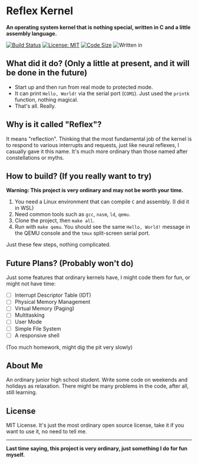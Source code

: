 # Reflex Kernel

**An operating system kernel that is nothing special, written in C and a little assembly language.**

[![Build Status](https://img.shields.io/badge/build-passing-brightgreen)]()
[![License: MIT](https://img.shields.io/badge/License-MIT-yellow.svg)](https://opensource.org/licenses/MIT)
[![Code Size](https://img.shields.io/badge/code%20size-~%20XX%20KB-blue)]()
![Written in](https://img.shields.io/badge/written%20in-C%20&%20ASM-9cf)

## What did it do? (Only a little at present, and it will be done in the future)

*   Start up and then run from real mode to protected mode.
*   It can print `Hello, World!` via the serial port (`COM1`). Just used the `printk` function, nothing magical.
*   That's all. Really.

## Why is it called "Reflex"?

It means "reflection". Thinking that the most fundamental job of the kernel is to respond to various interrupts and requests, just like neural reflexes, I casually gave it this name. It's much more ordinary than those named after constellations or myths.

## How to build? (If you really want to try)

**Warning: This project is very ordinary and may not be worth your time.**

1.  You need a Linux environment that can compile `C` and assembly. (I did it in WSL)
2.  Need common tools such as `gcc`, `nasm`, `ld`, `qemu`.
3.  Clone the project, then `make all`.
4.  Run with `make qemu`. You should see the same `Hello, World!` message in the QEMU console and the `tmux` split-screen serial port.

Just these few steps, nothing complicated.
## Future Plans? (Probably won't do)

Just some features that ordinary kernels have, I might code them for fun, or might not have time:

- [ ] Interrupt Descriptor Table (IDT)
- [ ] Physical Memory Management
- [ ] Virtual Memory (Paging)
- [ ] Multitasking
- [ ] User Mode
- [ ] Simple File System
- [ ] A responsive shell

(Too much homework, might dig the pit very slowly)

## About Me

An ordinary junior high school student. Write some code on weekends and holidays as relaxation. There might be many problems in the code, after all, still learning.

## License

MIT License. It's just the most ordinary open source license, take it if you want to use it, no need to tell me.

---

**Last time saying, this project is very ordinary, just something I do for fun myself.**

